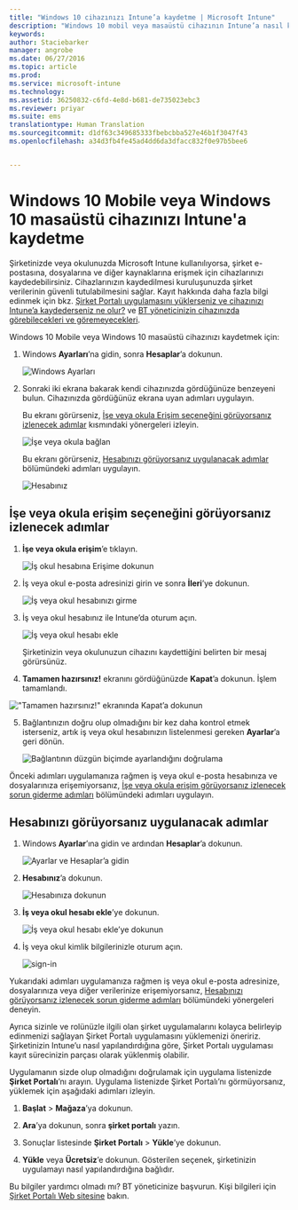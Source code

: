 ```yaml
---
title: "Windows 10 cihazınızı Intune’a kaydetme | Microsoft Intune"
description: "Windows 10 mobil veya masaüstü cihazının Intune’a nasıl kaydedildiği açıklanır."
keywords: 
author: Staciebarker
manager: angrobe
ms.date: 06/27/2016
ms.topic: article
ms.prod: 
ms.service: microsoft-intune
ms.technology: 
ms.assetid: 36250832-c6fd-4e8d-b681-de735023ebc3
ms.reviewer: priyar
ms.suite: ems
translationtype: Human Translation
ms.sourcegitcommit: d1df63c349685333fbebcbba527e46b1f3047f43
ms.openlocfilehash: a34d3fb4fe45ad4dd6da3dfacc832f0e97b5bee6


---
```



# Windows 10 Mobile veya Windows 10 masaüstü cihazınızı Intune'a kaydetme

Şirketinizde veya okulunuzda Microsoft Intune kullanılıyorsa, şirket e-postasına, dosyalarına ve diğer kaynaklarına erişmek için cihazlarınızı kaydedebilirsiniz. Cihazlarınızın kaydedilmesi kuruluşunuzda şirket verilerinin güvenli tutulabilmesini sağlar. Kayıt hakkında daha fazla bilgi edinmek için bkz. [Şirket Portalı uygulamasını yüklerseniz ve cihazınızı Intune’a kaydederseniz ne olur?](what-happens-if-you-install-the-company-portal-app-and-enroll-your-device-in-intune-windows.md) ve [BT yöneticinizin cihazınızda görebilecekleri ve göremeyecekleri](what-can-your-it-administrator-see-when-you-enroll-your-device-in-intune-windows.md).


Windows 10 Mobile veya Windows 10 masaüstü cihazınızı kaydetmek için:

1.  Windows **Ayarları**’na gidin, sonra **Hesaplar**’a dokunun.

    ![Windows Ayarları](./media/w10-enroll-rs1-settings-accounts.png)

2.  Sonraki iki ekrana bakarak kendi cihazınızda gördüğünüze benzeyeni bulun. Cihazınızda gördüğünüz ekrana uyan adımları uygulayın.

    Bu ekranı görürseniz, [İşe veya okula Erişim seçeneğini görüyorsanız izlenecek adımlar](#steps-to-follow-if-you-see-access-work-or-school) kısmındaki yönergeleri izleyin.

    ![İşe veya okula bağlan](./media/w10-enroll-rs1-connect-to-work-or-school.png)

    Bu ekranı görürseniz, [Hesabınızı görüyorsanız uygulanacak adımlar](#steps-to-follow-if-you-see-your-account) bölümündeki adımları uygulayın.

    ![Hesabınız](./media/w10-enroll-2-accounts-your-account.png)

## İşe veya okula erişim seçeneğini görüyorsanız izlenecek adımlar

1.  **İşe veya okula erişim**’e tıklayın.

    ![İş okul hesabına Erişime dokunun](./media/w10-enroll-rs1-connect-to-work-or-school.png)

2.  İş veya okul e-posta adresinizi girin ve sonra **İleri**’ye dokunun.

    ![İş veya okul hesabınızı girme](./media/w10-enroll-rs1-set-up-work-or-school-account.png)

3. İş veya okul hesabınız ile Intune’da oturum açın.

    ![İş veya okul hesabı ekle](./media/w10-enroll-rs1-enter-your-credentials.png)

    Şirketinizin veya okulunuzun cihazını kaydettiğini belirten bir mesaj görürsünüz.

4. **Tamamen hazırsınız!** ekranını gördüğünüzde **Kapat**’a dokunun. İşlem tamamlandı.

  !["Tamamen hazırsınız!" ekranında Kapat’a dokunun](./media/w10-enroll-rs1-youre-all-set.png)

5. Bağlantınızın doğru olup olmadığını bir kez daha kontrol etmek isterseniz, artık iş veya okul hesabınızın listelenmesi gereken **Ayarlar**’a geri dönün.

    ![Bağlantının düzgün biçimde ayarlandığını doğrulama](./media/w10-enroll-rs1-validate-successful-enrollment.png)

Önceki adımları uygulamanıza rağmen iş veya okul e-posta hesabınıza ve dosyalarınıza erişemiyorsanız, [İşe veya okula erişim görüyorsanız izlenecek sorun giderme adımları](troubleshoot-your-windows-10-device-windows.md#troubleshooting-steps-to-follow-if-you-see-access-work-or-school) bölümündeki adımları uygulayın.


## Hesabınızı görüyorsanız uygulanacak adımlar

1.  Windows **Ayarlar**’ına gidin ve ardından **Hesaplar**’a dokunun.

    ![Ayarlar ve Hesaplar’a gidin](./media/W10-enroll-1-settings-accounts.png)

2.  **Hesabınız**’a dokunun.

    ![Hesabınıza dokunun](./media/W10-enroll-2-accounts-your-account.png)

3.  **İş veya okul hesabı ekle**’ye dokunun.

    ![İş veya okul hesabı ekle’ye dokunun](./media/w10-enroll-3-add-work-school-acct.png)

4.  İş veya okul kimlik bilgilerinizle oturum açın.

    ![sign-in](./media/W10-enroll-4-sign-in.png)

Yukarıdaki adımları uygulamanıza rağmen iş veya okul e-posta adresinize, dosyalarınıza veya diğer verilerinize erişemiyorsanız, [Hesabınızı görüyorsanız izlenecek sorun giderme adımları](troubleshoot-your-windows-10-device-windows.md#troubleshooting-steps-to-follow-if-you-see-your-account) bölümündeki yönergeleri deneyin.

Ayrıca sizinle ve rolünüzle ilgili olan şirket uygulamalarını kolayca belirleyip edinmenizi sağlayan Şirket Portalı uygulamasını yüklemenizi öneririz. Şirketinizin Intune’u nasıl yapılandırdığına göre, Şirket Portalı uygulaması kayıt sürecinizin parçası olarak yüklenmiş olabilir.

Uygulamanın sizde olup olmadığını doğrulamak için uygulama listenizde **Şirket Portalı**’nı arayın. Uygulama listenizde Şirket Portalı’nı görmüyorsanız, yüklemek için aşağıdaki adımları izleyin.

1.  **Başlat** &gt; **Mağaza**’ya dokunun.

2.  **Ara**’ya dokunun, sonra **şirket portalı** yazın.

3.  Sonuçlar listesinde **Şirket Portalı** &gt; **Yükle**’ye dokunun.

4.  **Yükle** veya **Ücretsiz**’e dokunun. Gösterilen seçenek, şirketinizin uygulamayı nasıl yapılandırdığına bağlıdır.

Bu bilgiler yardımcı olmadı mı? BT yöneticinize başvurun. Kişi bilgileri için [Şirket Portalı Web sitesine](http://portal.manage.microsoft.com) bakın.





<!--HONumber=Aug16_HO5-->


